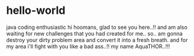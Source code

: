 # hello-world
java coding enthusiastic
hi hoomans,
glad to see you here..!! 
and am also waiting for new challenges that you had created for me.. so.. am gonna destroy your dirty problem area and convert it into a fresh breath. and for my area i'll fight with you like a bad ass..!!
my name AquaTHOR..!!!
